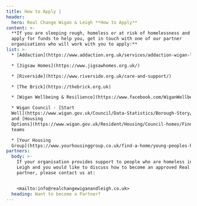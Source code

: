 ```yaml
---
title: How to Apply |
header:
  hero: Real Change Wigan & Leigh **How to Apply**
content: >-
  **If you are sleeping rough, homeless or at risk of homelessness and want to
  apply for funds to help you, get in touch with one of our partner
  organisations who will work with you to apply:**
list: >-
  * [Addaction](https://www.addaction.org.uk/services/addaction-wigan-leigh)

  * [Jigsaw Homes](https://www.jigsawhomes.org.uk/)

  * [Riverside](https://www.riverside.org.uk/care-and-support/)

  * [The Brick](https://thebrick.org.uk)

  * [Wigan Wellbeing & Resilience](https://www.facebook.com/WiganWellbeing/)

  * Wigan Council - [Start
  Well](https://www.wigan.gov.uk/Council/Data-Statistics/Borough-Story/Start-Well.aspx)
  and [Housing
  Options](https://www.wigan.gov.uk/Resident/Housing/Council-homes/Find-a-home/Homelessness/index.aspx)
  teams

  * [Your Housing
  Group](https://www.yourhousinggroup.co.uk/find-a-home/young-peoples-housing/foyers/)
partners:
  body: >-
    If your organisation provides support to people who are homeless in Wigan &
    Leigh and you would like to discuss how to become an approved Real Change
    partner, please contact us at:


    <mailto:info@realchangewiganandleigh.co.uk>
  heading: Want to become a Partner?
---
```


